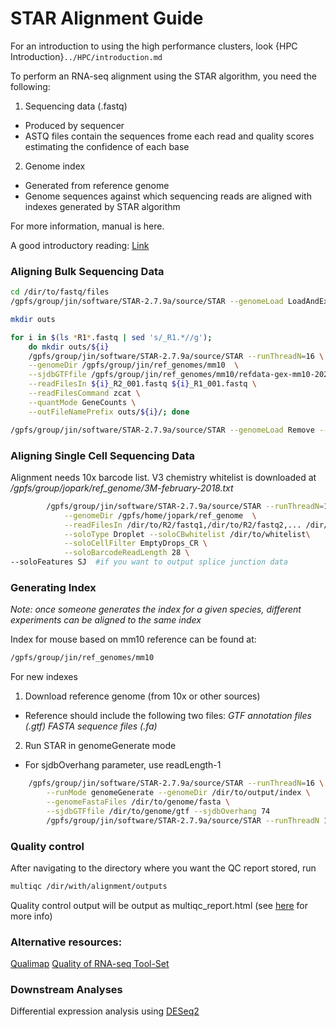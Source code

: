 # STAR Alignment Guide

For an introduction to using the high performance clusters, look {HPC Introduction}`../HPC/introduction.md`

To perform an RNA-seq alignment using the STAR algorithm, you need the following:
1. Sequencing data (.fastq)
- Produced by sequencer
- ASTQ files contain the sequences frome each read and quality scores estimating the confidence of each base


2. Genome index
- Generated from reference genome
- Genome sequences against which sequencing reads are aligned with indexes generated by STAR algorithm

For more information, manual is here.

A good introductory reading: [Link](https://hbctraining.github.io/Intro-to-rnaseq-hpc-salmon/lessons/03_QC_STAR_and_Qualimap_run.html)


### Aligning Bulk Sequencing Data
```bash
cd /dir/to/fastq/files
/gpfs/group/jin/software/STAR-2.7.9a/source/STAR --genomeLoad LoadAndExit --genomeDir /gpfs/group/jin/ref_genomes/mm10

mkdir outs

for i in $(ls *R1*.fastq | sed 's/_R1.*//g'); 
    do mkdir outs/${i}
    /gpfs/group/jin/software/STAR-2.7.9a/source/STAR --runThreadN=16 \
    --genomeDir /gpfs/group/jin/ref_genomes/mm10  \
    --sjdbGTFfile /gpfs/group/jin/ref_genomes/mm10/refdata-gex-mm10-2020-A/genes/genes.gtf\
    --readFilesIn ${i}_R2_001.fastq ${i}_R1_001.fastq \
    --readFilesCommand zcat \
    --quantMode GeneCounts \
    --outFileNamePrefix outs/${i}/; done

/gpfs/group/jin/software/STAR-2.7.9a/source/STAR --genomeLoad Remove --genomeDir /gpfs/group/jin/ref_genomes/mm10
```

### Aligning Single Cell Sequencing Data
Alignment needs 10x barcode list. V3 chemistry whitelist is downloaded at */gpfs/group/jopark/ref_genome/3M-february-2018.txt*

```bash
        /gpfs/group/jin/software/STAR-2.7.9a/source/STAR --runThreadN=16 \
            --genomeDir /gpfs/home/jopark/ref_genome  \
            --readFilesIn /dir/to/R2/fastq1,/dir/to/R2/fastq2,... /dir/to/R1/fastq1,/dir/to/R1/fastq2...\
            --soloType Droplet --soloCBwhitelist /dir/to/whitelist\
            --soloCellFilter EmptyDrops_CR \
            --soloBarcodeReadLength 28 \
--soloFeatures SJ  #if you want to output splice junction data
```

### Generating Index
*Note: once someone generates the index for a given species, different experiments can be aligned to the same index*

Index for mouse based on mm10 reference can be found at:
```bash
/gpfs/group/jin/ref_genomes/mm10
```

For new indexes
1. Download reference genome (from 10x or other sources)
- Reference should include the following two files:
	*GTF annotation files (.gtf)*
	*FASTA sequence files (.fa)*
	
2. Run STAR in genomeGenerate mode
- For sjdbOverhang parameter, use readLength-1
```bash
	/gpfs/group/jin/software/STAR-2.7.9a/source/STAR --runThreadN=16 \
		--runMode genomeGenerate --genomeDir /dir/to/output/index \
		--genomeFastaFiles /dir/to/genome/fasta \
		--sjdbGTFfile /dir/to/genome/gtf --sjdbOverhang 74 
		/gpfs/group/jin/software/STAR-2.7.9a/source/STAR --runThreadN 16 --runMode genomeGenerate --genomeDir /gpfs/group/jin/ref_genomes/mm10_GFP/ --genomeFastaFiles /gpfs/group/jin/ref_genomes/mm10_GFP/genome_GFP.fa --sjdbGTFfile /gpfs/group/jin/ref_genomes/mm10_GFP/genome_GFP.gtf --sjdbOverhang 99
```

### Quality control
After navigating to the directory where you want the QC report stored, run
```bash
multiqc /dir/with/alignment/outputs
```
Quality control output will be output as multiqc_report.html (see [here](https://docs.seqera.io/multiqc#using-multiqc) for more info)

### Alternative resources:
[Qualimap](http://qualimap.conesalab.org/#what-is-qualimap)
[Quality of RNA-seq Tool-Set](http://hartleys.github.io/QoRTs/)

### Downstream Analyses
Differential expression analysis using [DESeq2 ](https://bioconductor.org/packages/devel/bioc/vignettes/DESeq2/inst/doc/DESeq2.html#htseq-count-input)
